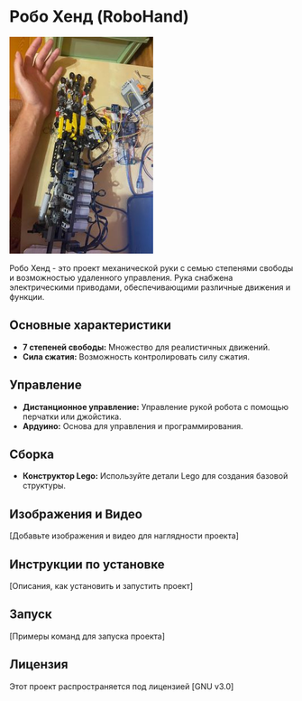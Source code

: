 # Робо Хенд (RoboHand)

![Изображение руки робота](https://github.com/sergtal/RoboHand/blob/main/DDN61B2cZS455555.jpg)

Робо Хенд - это проект механической руки с семью степенями свободы и возможностью удаленного управления. Рука снабжена электрическими приводами, обеспечивающими различные движения и функции.

## Основные характеристики
- **7 степеней свободы:** Множество для реалистичных движений.
- **Сила сжатия:** Возможность контролировать силу сжатия.

## Управление
- **Дистанционное управление:** Управление рукой робота с помощью перчатки или джойстика.
- **Ардуино:** Основа для управления и программирования.

## Сборка
- **Конструктор Lego:** Используйте детали Lego для создания базовой структуры.

## Изображения и Видео
[Добавьте изображения и видео для наглядности проекта]

## Инструкции по установке
[Описания, как установить и запустить проект]

## Запуск
[Примеры команд для запуска проекта]

## Лицензия
Этот проект распространяется под лицензией [GNU v3.0]
